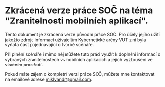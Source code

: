 # Zkrácená verze práce SOČ na téma "Zranitelnosti mobilních aplikací".
Tento dokument je zkrácená verze původní práce SOČ. Pro účely jejího užití jakožto zdroje informací uživatelům Kybernetické arény VUT z ní byla vyňata část pojednávající o tvorbě scénáře.

Při plnění scénáře i mimo něj můžete tuto práci využít k doplnění informací o vybraných zranitelnostech v~mobilních aplikacích a jejich vyzkoušení ve vlastním prostředí.

Pokud máte zájem o kompletní verzi práce SOČ, můžete mne kontaktovat na emailové adrese <miklvandr@gmail.com>.
